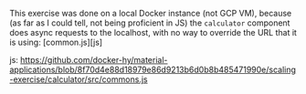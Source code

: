 This exercise was done on a local Docker instance (not GCP VM), 
because (as far as I could tell, not being proficient in JS) 
the `calculator` component does async requests to the localhost,
with no way to override the URL that it is using: [common.js][js]

js: https://github.com/docker-hy/material-applications/blob/8f70d4e88d18979e86d9213b6d0b8b485471990e/scaling-exercise/calculator/src/commons.js
